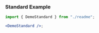 ### Standard Example

```jsx harmony
import { DemoStandard } from "./readme";

<DemoStandard />;
```
